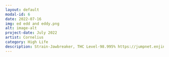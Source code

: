 ```yaml
---
layout: default
modal-id: 6
date: 2022-07-16
img: ed edd and eddy.png
alt: image-alt
project-date: July 2022
artist: Cornelius
category: High Life
description: Strain-Jawbreaker, THC Level-98.995% https://jumpnet.enjinx.io/eth/asset/58c0000000003654/
---
```

